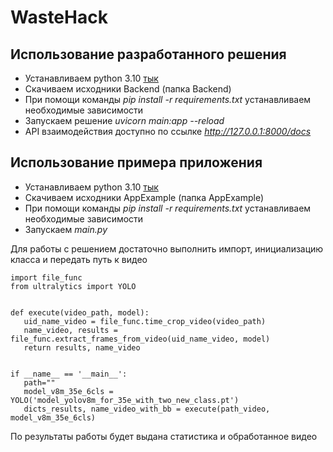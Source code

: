 # WasteHack
## Использование разработанного решения
* Устанавливаем python 3.10 [тык](https://www.python.org/downloads/release/python-3100/)
* Скачиваем исходники Backend (папка Backend)
* При помощи команды _pip install -r requirements.txt_ устанавливаем необходимые зависимости
* Запускаем решение _uvicorn main:app --reload_
* API взаимодействия доступно по ссылке _http://127.0.0.1:8000/docs_

## Использование примера приложения
* Устанавливаем python 3.10 [тык](https://www.python.org/downloads/release/python-3100/)
* Скачиваем исходники AppExample (папка AppExample)
* При помощи команды _pip install -r requirements.txt_ устанавливаем необходимые зависимости
* Запускаем _main.py_

Для работы с решением достаточно выполнить импорт, инициализацию класса и передать путь к видео
 ```
import file_func
from ultralytics import YOLO


def execute(video_path, model):
    uid_name_video = file_func.time_crop_video(video_path)
    name_video, results = file_func.extract_frames_from_video(uid_name_video, model)
    return results, name_video


if __name__ == '__main__':
    path=""
    model_v8m_35e_6cls = YOLO('model_yolov8m_for_35e_with_two_new_class.pt')
    dicts_results, name_video_with_bb = execute(path_video, model_v8m_35e_6cls)
```
По результаты работы будет выдана статистика и обработанное видео

